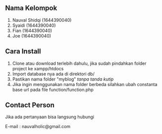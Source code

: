 <h2>Nama Kelompok</h2>
<ol>
	<li>Nauval Shidqi (1644390040)</li>
  <li>Syaidi (1644390040)</li>
  <li>Fian (1644390040)</li>
  <li>Joe (1644390040)</li>
</ol>

<h2>Cara Install</h2>
<ol>
	<li>Clone atau download terlebih dahulu, jika sudah pindahkan folder project ke xampp/htdocs</li>
	<li>Import database nya ada di direktori db/</li>
	<li>Pastikan nama folder "myblog" <em>tanpa tanda kutip</em></li>
	<li>Jika ingin menggunakan nama folder berbeda silahkan ubah constanta base url pada file function/function.php</li>
</ol>

<h2>Contact Person</h2>
<p>Jika ada pertanyaan bisa langsung hubungi</p>
<p>E-mail : nauvalholic@gmail.com</p>
